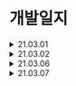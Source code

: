 # 개발일지

<details>
<summary>21.03.01</summary>

클래스 다이어그램 작성 완료

부분적으로 서비스를 구현하면서 수정할 부분 많음.
   - 서비스에 알맞는 DTO 생성 필요

명명규칙 일관화 필요

</details>

<details>
<summary>21.03.02</summary>

클래스 다이어그램과 ERD를 참조하여 객체 정의하기
   - Library, Room, Seat 등

</details>

<details>
<summary>21.03.06</summary>

ERD 참조하여 Class 생성 : ERD - Class 맵핑

Layer로 나누지 않고, Feature로 package를 나누었습니다.
   - Layer로 나누면 domain 안에 뭔가 다 들어가서 프로젝트 관리하기가 시작하는 입장에서 힘들거 같아서 Feature로 나누었습니다.

Ex) library.domain, room.domain, ... 

## 아직 남은 작업
### Reservation
- onwer 필드 추가 필요 : member 필드와 타입이 같아서 Error 발생 -> 해결 필요
   - JPA 강의에서 배웠는데 기억이 나지 않네요..ㅠ
   - 참고해서 해결하기!

### Package 구성 의문
- Seat 안에 Favorite Seat, Seat Usage History를 넣는게 맞는 것일까..?
- Board는 Notice, RegularMemberRequest, RegularMemberAnswer, Question, Answer 이렇게 다 넣었는데.. 흐음
- Board 쪽은 뭔가 하나의 분류로 엮이는 느낌인데 Seat는 모르겠네요..
- 조금 더 깊게 생각해보기

</details>

<details>
<summary>21.03.07</summary>

ERD 참조하여 Class 생성 : ERD - Class 맵핑
### onwer 필드 추가 필요 : member 필드와 타입이 같아서 Error 발생 -> 해결
- JoinColumn에서 name 필드를 지정하는데 똑같은게 두 개가 있으니 에러가 발생했었음.
- JoinColumn에서 name 필드는 매핑할 FK 이름을 지정하는 것인데 거기에 똑같이 member_id라고 했으니 에러가 날만함!
- JoinColumn에서 name 필드는 FK를 받아온 테이블에서 PK 필드를 의미하는줄 알았는데 오해했었네요.
- 아무튼 해결!


### Package 구성 의문
- 다 자기 자신만의 package로 만들어 주었습니다.

### 첨부파일 PK, FK 변경
- 첨부파일은 자신만의 PK를 갖고, 첨부파일을 갖는 게시글의 PK를 FK로 가져오도록 수정하였습니다.

### Controller, Service, Repository 만들기
- 서비스 하나에 대해서 만들어보고, 테스트를 끝내고 다음 서비스 만드는 형식으로 진행 예정

</details>